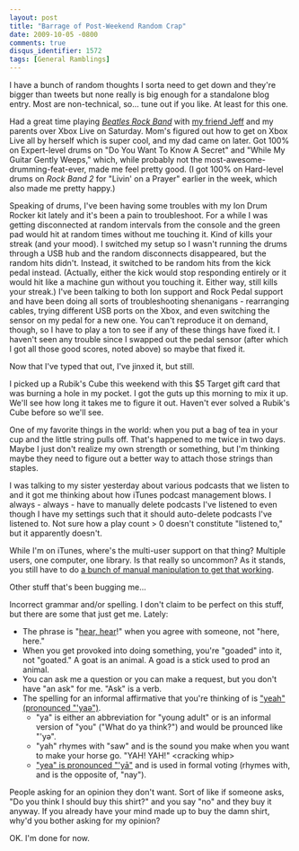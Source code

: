 ```yaml
---
layout: post
title: "Barrage of Post-Weekend Random Crap"
date: 2009-10-05 -0800
comments: true
disqus_identifier: 1572
tags: [General Ramblings]
---
```

I have a bunch of random thoughts I sorta need to get down and they're
bigger than tweets but none really is big enough for a standalone blog
entry. Most are non-technical, so... tune out if you like. At least for
this one.

Had a great time playing [*Beatles Rock
Band*](http://www.amazon.com/gp/product/B001UQ704C?ie=UTF8&tag=mhsvortex&linkCode=as2&camp=1789&creative=390957&creativeASIN=B001UQ704C)
with [my friend Jeff](http://jeff.eberlin.net/) and my parents over Xbox
Live on Saturday. Mom's figured out how to get on Xbox Live all by
herself which is super cool, and my dad came on later. Got 100% on
Expert-level drums on "Do You Want To Know A Secret" and "While My
Guitar Gently Weeps," which, while probably not the
most-awesome-drumming-feat-ever, made me feel pretty good. (I got 100%
on Hard-level drums on *Rock Band 2* for "Livin' on a Prayer" earlier in
the week, which also made me pretty happy.)

Speaking of drums, I've been having some troubles with my Ion Drum
Rocker kit lately and it's been a pain to troubleshoot. For a while I
was getting disconnected at random intervals from the console and the
green pad would hit at random times without me touching it. Kind of
kills your streak (and your mood). I switched my setup so I wasn't
running the drums through a USB hub and the random disconnects
disappeared, but the random hits didn't. Instead, it switched to be
random hits from the kick pedal instead. (Actually, either the kick
would stop responding entirely or it would hit like a machine gun
without you touching it. Either way, still kills your streak.) I've been
talking to both Ion support and Rock Pedal support and have been doing
all sorts of troubleshooting shenanigans - rearranging cables, trying
different USB ports on the Xbox, and even switching the sensor on my
pedal for a new one. You can't reproduce it on demand, though, so I have
to play a ton to see if any of these things have fixed it. I haven't
seen any trouble since I swapped out the pedal sensor (after which I got
all those good scores, noted above) so maybe that fixed it.

Now that I've typed that out, I've jinxed it, but still.

I picked up a Rubik's Cube this weekend with this \$5 Target gift card
that was burning a hole in my pocket. I got the guts up this morning to
mix it up. We'll see how long it takes me to figure it out. Haven't ever
solved a Rubik's Cube before so we'll see.

One of my favorite things in the world: when you put a bag of tea in
your cup and the little string pulls off. That's happened to me twice in
two days. Maybe I just don't realize my own strength or something, but
I'm thinking maybe they need to figure out a better way to attach those
strings than staples.

I was talking to my sister yesterday about various podcasts that we
listen to and it got me thinking about how iTunes podcast management
blows. I always - always - have to manually delete podcasts I've
listened to even though I have my settings such that it should
auto-delete podcasts I've listened to. Not sure how a play count \> 0
doesn't constitute "listened to," but it apparently doesn't.

While I'm on iTunes, where's the multi-user support on that thing?
Multiple users, one computer, one library. Is that really so uncommon?
As it stands, you still have to do [a bunch of manual manipulation to
get that working](/archive/2005/04/10/multi-user-itunes.aspx).

Other stuff that's been bugging me...

Incorrect grammar and/or spelling. I don't claim to be perfect on this
stuff, but there are some that just get me. Lately:

-   The phrase is "[hear,
    hear](http://en.wikipedia.org/wiki/Hear,_hear)!" when you agree with
    someone, not "here, here."
-   When you get provoked into doing something, you're "goaded" into it,
    not "goated." A goat is an animal. A goad is a stick used to prod an
    animal.
-   You can ask me a question or you can make a request, but you don't
    have "an ask" for me. "Ask" is a verb.
-   The spelling for an informal affirmative that you're thinking of is
    ["yeah" (pronounced
    "'yaə")](http://www.merriam-webster.com/dictionary/yeah).
    -   "ya" is either an abbreviation for "young adult" or is an
        informal version of "you" ("What do ya think?") and would be
        prounced like "'yə".
    -   "yah" rhymes with "saw" and is the sound you make when you want
        to make your horse go. "YAH! YAH!" \<cracking whip\>
    -   ["yea" is pronounced
        "'yā"](http://www.merriam-webster.com/dictionary/yea) and is
        used in formal voting (rhymes with, and is the opposite of,
        "nay").

People asking for an opinion they don't want. Sort of like if someone
asks, "Do you think I should buy this shirt?" and you say "no" and they
buy it anyway. If you already have your mind made up to buy the damn
shirt, why'd you bother asking for my opinion?

OK. I'm done for now.

